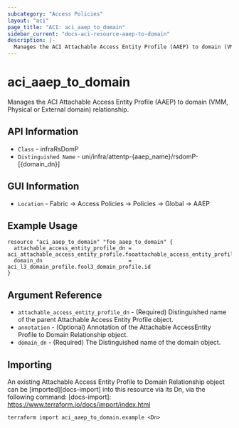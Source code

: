 ```yaml
---
subcategory: "Access Policies"
layout: "aci"
page_title: "ACI: aci_aaep_to_domain"
sidebar_current: "docs-aci-resource-aaep-to-domain"
description: |-
  Manages the ACI Attachable Access Entity Profile (AAEP) to domain (VMM, Physical or External domain) relationship.
---
```


# aci_aaep_to_domain #

Manages the ACI Attachable Access Entity Profile (AAEP) to domain (VMM, Physical or External domain) relationship.

## API Information ##

* `Class` - infraRsDomP
* `Distinguished Name` - uni/infra/attentp-{aaep_name}/rsdomP-[{domain_dn}]

## GUI Information ##

* `Location` - Fabric -> Access Policies -> Policies -> Global -> AAEP


## Example Usage ##

```hcl
resource "aci_aaep_to_domain" "foo_aaep_to_domain" {
  attachable_access_entity_profile_dn = aci_attachable_access_entity_profile.fooattachable_access_entity_profile.id
  domain_dn                           = aci_l3_domain_profile.fool3_domain_profile.id
}
```

## Argument Reference ##

* `attachable_access_entity_profile_dn` - (Required) Distinguished name of the parent Attachable Access Entity Profile object.
* `annotation` - (Optional) Annotation of the Attachable AccessEntity Profile to Domain Relationship object.
* `domain_dn` - (Required) The Distinguished name of the domain object.


## Importing ##

An existing Attachable Access Entity Profile to Domain Relationship object can be [imported][docs-import] into this resource via its Dn, via the following command:
[docs-import]: https://www.terraform.io/docs/import/index.html


```
terraform import aci_aaep_to_domain.example <Dn>
```